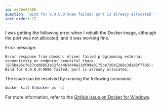 ```yaml
---
id: ed90e0f589
question: 'Bind for 0.0.0.0:9696 failed: port is already allocated'
sort_order: 27
---
```


I was getting the following error when I rebuilt the Docker image, although the port was not allocated, and it was working fine.

Error message:

```
Error response from daemon: driver failed programming external connectivity on endpoint beautiful_tharp (875be95c7027cebb853a62fc4463d46e23df99e0175be73641269c3d180f7796): Bind for 0.0.0.0:9696 failed: port is already allocated.
```



The issue can be resolved by running the following command:

```bash
docker kill $(docker ps -q)
```

For more information, refer to the [GitHub issue on Docker for Windows](https://github.com/docker/for-win/issues/2722).